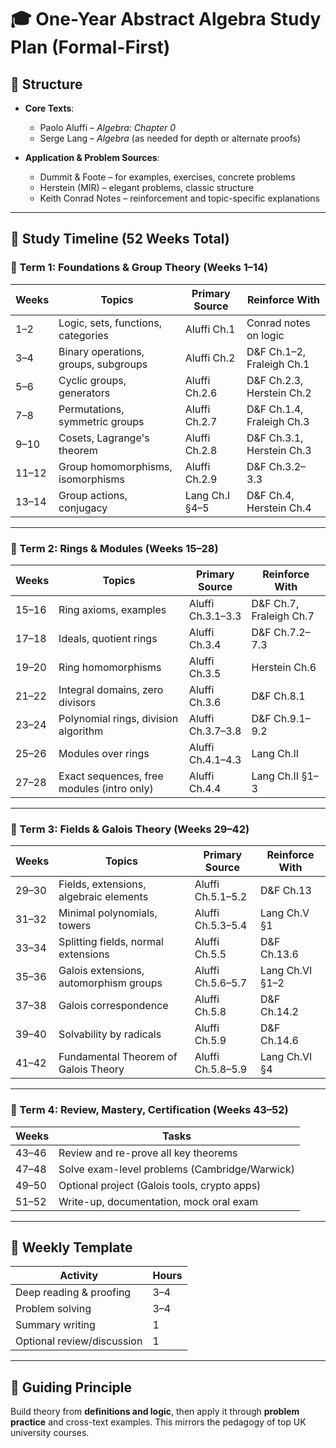 # 🎓 One-Year Abstract Algebra Study Plan (Formal-First)

## 🧭 Structure
- **Core Texts**:  
  - Paolo Aluffi – *Algebra: Chapter 0*  
  - Serge Lang – *Algebra* (as needed for depth or alternate proofs)
  
- **Application & Problem Sources**:  
  - Dummit & Foote – for examples, exercises, concrete problems  
  - Herstein (MIR) – elegant problems, classic structure  
  - Keith Conrad Notes – reinforcement and topic-specific explanations  

---

## 📅 Study Timeline (52 Weeks Total)

### 🔹 Term 1: Foundations & Group Theory (Weeks 1–14)

| Weeks | Topics                                     | Primary Source              | Reinforce With              |
|-------|--------------------------------------------|-----------------------------|-----------------------------|
| 1–2   | Logic, sets, functions, categories         | Aluffi Ch.1                 | Conrad notes on logic       |
| 3–4   | Binary operations, groups, subgroups       | Aluffi Ch.2                 | D&F Ch.1–2, Fraleigh Ch.1   |
| 5–6   | Cyclic groups, generators                  | Aluffi Ch.2.6               | D&F Ch.2.3, Herstein Ch.2   |
| 7–8   | Permutations, symmetric groups             | Aluffi Ch.2.7               | D&F Ch.1.4, Fraleigh Ch.3   |
| 9–10  | Cosets, Lagrange's theorem                 | Aluffi Ch.2.8               | D&F Ch.3.1, Herstein Ch.3   |
| 11–12 | Group homomorphisms, isomorphisms          | Aluffi Ch.2.9               | D&F Ch.3.2–3.3              |
| 13–14 | Group actions, conjugacy                   | Lang Ch.I §4–5              | D&F Ch.4, Herstein Ch.4     |

---

### 🔹 Term 2: Rings & Modules (Weeks 15–28)

| Weeks | Topics                                     | Primary Source              | Reinforce With              |
|-------|--------------------------------------------|-----------------------------|-----------------------------|
| 15–16 | Ring axioms, examples                      | Aluffi Ch.3.1–3.3           | D&F Ch.7, Fraleigh Ch.7     |
| 17–18 | Ideals, quotient rings                     | Aluffi Ch.3.4               | D&F Ch.7.2–7.3              |
| 19–20 | Ring homomorphisms                         | Aluffi Ch.3.5               | Herstein Ch.6               |
| 21–22 | Integral domains, zero divisors            | Aluffi Ch.3.6               | D&F Ch.8.1                  |
| 23–24 | Polynomial rings, division algorithm       | Aluffi Ch.3.7–3.8           | D&F Ch.9.1–9.2              |
| 25–26 | Modules over rings                         | Aluffi Ch.4.1–4.3           | Lang Ch.II                  |
| 27–28 | Exact sequences, free modules (intro only) | Aluffi Ch.4.4               | Lang Ch.II §1–3             |

---

### 🔹 Term 3: Fields & Galois Theory (Weeks 29–42)

| Weeks | Topics                                     | Primary Source              | Reinforce With              |
|-------|--------------------------------------------|-----------------------------|-----------------------------|
| 29–30 | Fields, extensions, algebraic elements     | Aluffi Ch.5.1–5.2           | D&F Ch.13                   |
| 31–32 | Minimal polynomials, towers                | Aluffi Ch.5.3–5.4           | Lang Ch.V §1                |
| 33–34 | Splitting fields, normal extensions        | Aluffi Ch.5.5               | D&F Ch.13.6                 |
| 35–36 | Galois extensions, automorphism groups     | Aluffi Ch.5.6–5.7           | Lang Ch.VI §1–2             |
| 37–38 | Galois correspondence                      | Aluffi Ch.5.8               | D&F Ch.14.2                 |
| 39–40 | Solvability by radicals                    | Aluffi Ch.5.9               | D&F Ch.14.6                 |
| 41–42 | Fundamental Theorem of Galois Theory       | Aluffi Ch.5.8–5.9           | Lang Ch.VI §4               |

---

### 🔹 Term 4: Review, Mastery, Certification (Weeks 43–52)

| Weeks | Tasks                                      |
|-------|--------------------------------------------|
| 43–46 | Review and re-prove all key theorems       |
| 47–48 | Solve exam-level problems (Cambridge/Warwick) |
| 49–50 | Optional project (Galois tools, crypto apps) |
| 51–52 | Write-up, documentation, mock oral exam    |

---

## 📘 Weekly Template

| Activity                  | Hours |
|---------------------------|-------|
| Deep reading & proofing   | 3–4   |
| Problem solving           | 3–4   |
| Summary writing           | 1     |
| Optional review/discussion| 1     |

---

## 🧠 Guiding Principle

Build theory from **definitions and logic**, then apply it through **problem practice** and cross-text examples. This mirrors the pedagogy of top UK university courses.

